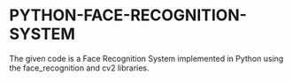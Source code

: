 # PYTHON-FACE-RECOGNITION-SYSTEM
The given code is a Face Recognition System implemented in Python using the face_recognition and cv2 libraries.
